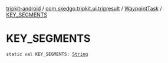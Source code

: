 [tripkit-android](../../index.md) / [com.skedgo.tripkit.ui.tripresult](../index.md) / [WaypointTask](index.md) / [KEY_SEGMENTS](./-k-e-y_-s-e-g-m-e-n-t-s.md)

# KEY_SEGMENTS

`static val KEY_SEGMENTS: `[`String`](https://kotlinlang.org/api/latest/jvm/stdlib/kotlin/-string/index.html)